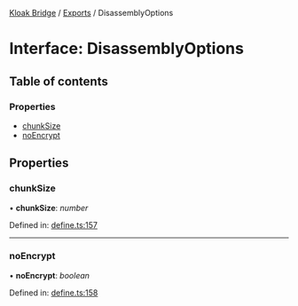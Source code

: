 [Kloak Bridge](../README.md) / [Exports](../modules.md) / DisassemblyOptions

# Interface: DisassemblyOptions

## Table of contents

### Properties

- [chunkSize](disassemblyoptions.md#chunksize)
- [noEncrypt](disassemblyoptions.md#noencrypt)

## Properties

### chunkSize

• **chunkSize**: *number*

Defined in: [define.ts:157](https://github.com/CoNET-project/kloak-bridge/blob/1d36987/src/define.ts#L157)

___

### noEncrypt

• **noEncrypt**: *boolean*

Defined in: [define.ts:158](https://github.com/CoNET-project/kloak-bridge/blob/1d36987/src/define.ts#L158)
